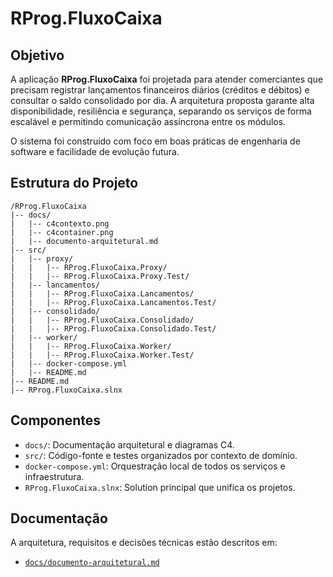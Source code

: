 # RProg.FluxoCaixa

## Objetivo

A aplicação **RProg.FluxoCaixa** foi projetada para atender comerciantes que precisam registrar lançamentos financeiros diários (créditos e débitos) e consultar o saldo consolidado por dia. A arquitetura proposta garante alta disponibilidade, resiliência e segurança, separando os serviços de forma escalável e permitindo comunicação assíncrona entre os módulos.

O sistema foi construído com foco em boas práticas de engenharia de software e facilidade de evolução futura.

## Estrutura do Projeto

```text
/RProg.FluxoCaixa
|-- docs/
|   |-- c4contexto.png
|   |-- c4container.png
|   |-- documento-arquitetural.md
|-- src/
|   |-- proxy/
|   |   |-- RProg.FluxoCaixa.Proxy/
|   |   |-- RProg.FluxoCaixa.Proxy.Test/
|   |-- lancamentos/
|   |   |-- RProg.FluxoCaixa.Lancamentos/
|   |   |-- RProg.FluxoCaixa.Lancamentos.Test/
|   |-- consolidado/
|   |   |-- RProg.FluxoCaixa.Consolidado/
|   |   |-- RProg.FluxoCaixa.Consolidado.Test/
|   |-- worker/
|   |   |-- RProg.FluxoCaixa.Worker/
|   |   |-- RProg.FluxoCaixa.Worker.Test/
|   |-- docker-compose.yml
|   |-- README.md
|-- README.md
|-- RProg.FluxoCaixa.slnx
```

## Componentes

- `docs/`: Documentação arquitetural e diagramas C4.
- `src/`: Código-fonte e testes organizados por contexto de domínio.
- `docker-compose.yml`: Orquestração local de todos os serviços e infraestrutura.
- `RProg.FluxoCaixa.slnx`: Solution principal que unifica os projetos.

## Documentação

A arquitetura, requisitos e decisões técnicas estão descritos em:
- [`docs/documento-arquitetural.md`](docs/documento-arquitetural.md)